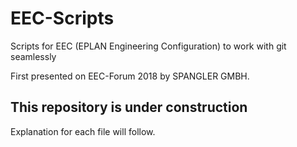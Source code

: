 # EEC-Scripts

Scripts for EEC (EPLAN Engineering Configuration) to work with git seamlessly

First presented on EEC-Forum 2018 by SPANGLER GMBH.

## This repository is under construction

Explanation for each file will follow.
